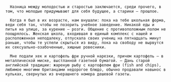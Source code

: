       Hазница между молодостью и старостью заключается, среди прочего, в том, что молодые придумывают для себя будущее, а старики — прошлое.

      Когда я был в их возрасте, нам внушали: пока на тебе школьная форма, веди себя так, чтобы не позорить учебное заведение. Никакой еды и питья на улице, за курение — розги. Общение с противоположным полом не поощрялось. Женская школа, входившая в единый комплекс с нашей и расположенная неподалеку, отпускала своих учениц на пятнадцать минут раньше, чтобы те успели скрыться из виду, пока на свободу не вырвутся их сексуально-озабоченные, хищные ровесники.

      Мне подали хек и картофель фри ручной нарезки, причем картофель — в металлической миске, выстланной газетной бумагой. — Дань старой английской традиции: жареную рыбу с картофелем фри (fish and chips), любимое многими британцами недорогое блюдо, обычно продавали навынос в кульках, свернутых из вчерашнего номера дешевой газеты.

